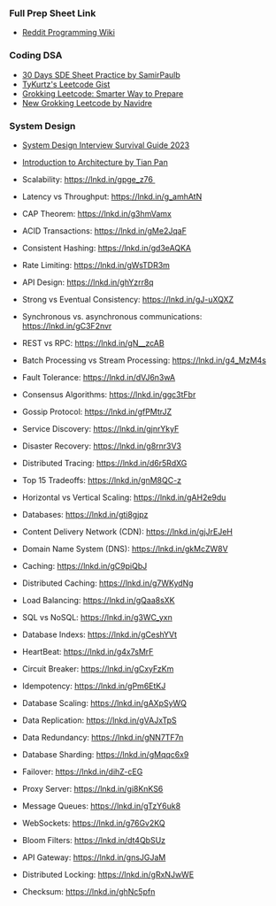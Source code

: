 ### Full Prep Sheet Link

- [Reddit Programming Wiki](https://github.com/avgspacelover/Reddit-wiki-programming)

### Coding DSA

- [30 Days SDE Sheet Practice by SamirPaulb](https://github.com/SamirPaulb/DSAlgo/tree/main/30-Days-SDE-Sheet-Practice)
- [TyKurtz's Leetcode Gist](https://gist.github.com/tykurtz/3548a31f673588c05c89f9ca42067bc4)
- [Grokking Leetcode: Smarter Way to Prepare](https://interviewnoodle.com/grokking-leetcode-a-smarter-way-to-prepare-for-coding-interviews-e86d5c9fe4e1)
- [New Grokking Leetcode by Navidre](https://github.com/navidre/new_grokking_to_leetcode?tab=readme-ov-file)

### System Design

- [System Design Interview Survival Guide 2023](https://levelup.gitconnected.com/system-design-interview-survival-guide-2023-preparation-strategies-and-practical-tips-ba9314e6b9e3)
- [Introduction to Architecture by Tian Pan](https://tianpan.co/notes/145-introduction-to-architecture)

- Scalability: https://lnkd.in/gpge_z76 
- Latency vs Throughput: https://lnkd.in/g_amhAtN
- CAP Theorem: https://lnkd.in/g3hmVamx
- ACID Transactions: https://lnkd.in/gMe2JqaF
- Consistent Hashing: https://lnkd.in/gd3eAQKA
- Rate Limiting: https://lnkd.in/gWsTDR3m
- API Design: https://lnkd.in/ghYzrr8q
- Strong vs Eventual Consistency: https://lnkd.in/gJ-uXQXZ
- Synchronous vs. asynchronous communications: https://lnkd.in/gC3F2nvr
- REST vs RPC: https://lnkd.in/gN__zcAB
- Batch Processing vs Stream Processing: https://lnkd.in/g4_MzM4s
- Fault Tolerance: https://lnkd.in/dVJ6n3wA
- Consensus Algorithms: https://lnkd.in/ggc3tFbr
- Gossip Protocol: https://lnkd.in/gfPMtrJZ
- Service Discovery: https://lnkd.in/gjnrYkyF
- Disaster Recovery: https://lnkd.in/g8rnr3V3
- Distributed Tracing: https://lnkd.in/d6r5RdXG
- Top 15 Tradeoffs: https://lnkd.in/gnM8QC-z
- Horizontal vs Vertical Scaling: https://lnkd.in/gAH2e9du
- Databases: https://lnkd.in/gti8gjpz
- Content Delivery Network (CDN): https://lnkd.in/gjJrEJeH
- Domain Name System (DNS): https://lnkd.in/gkMcZW8V
- Caching: https://lnkd.in/gC9piQbJ
- Distributed Caching: https://lnkd.in/g7WKydNg
- Load Balancing: https://lnkd.in/gQaa8sXK
- SQL vs NoSQL: https://lnkd.in/g3WC_yxn
- Database Indexs: https://lnkd.in/gCeshYVt
- HeartBeat: https://lnkd.in/g4x7sMrF
- Circuit Breaker: https://lnkd.in/gCxyFzKm
- Idempotency: https://lnkd.in/gPm6EtKJ
- Database Scaling: https://lnkd.in/gAXpSyWQ
- Data Replication: https://lnkd.in/gVAJxTpS
- Data Redundancy: https://lnkd.in/gNN7TF7n
- Database Sharding: https://lnkd.in/gMqqc6x9
- Failover: https://lnkd.in/dihZ-cEG
- Proxy Server: https://lnkd.in/gi8KnKS6
- Message Queues: https://lnkd.in/gTzY6uk8
- WebSockets: https://lnkd.in/g76Gv2KQ
- Bloom Filters: https://lnkd.in/dt4QbSUz
- API Gateway: https://lnkd.in/gnsJGJaM
- Distributed Locking: https://lnkd.in/gRxNJwWE
- Checksum: https://lnkd.in/ghNc5pfn